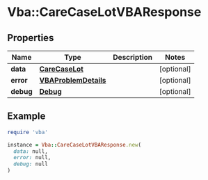 # Vba::CareCaseLotVBAResponse

## Properties

| Name | Type | Description | Notes |
| ---- | ---- | ----------- | ----- |
| **data** | [**CareCaseLot**](CareCaseLot.md) |  | [optional] |
| **error** | [**VBAProblemDetails**](VBAProblemDetails.md) |  | [optional] |
| **debug** | [**Debug**](Debug.md) |  | [optional] |

## Example

```ruby
require 'vba'

instance = Vba::CareCaseLotVBAResponse.new(
  data: null,
  error: null,
  debug: null
)
```

